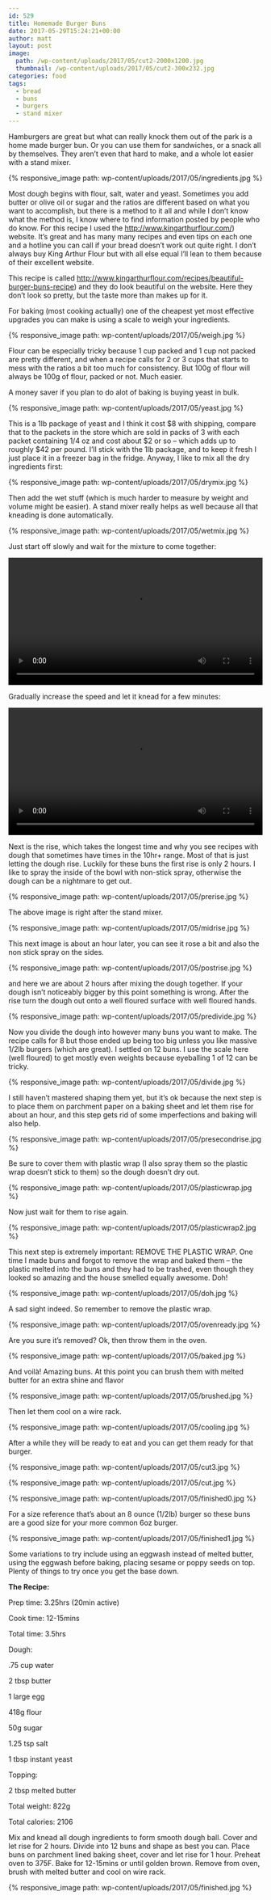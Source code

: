 ```yaml
---
id: 529
title: Homemade Burger Buns
date: 2017-05-29T15:24:21+00:00
author: matt
layout: post
image: 
  path: /wp-content/uploads/2017/05/cut2-2000x1200.jpg
  thumbnail: /wp-content/uploads/2017/05/cut2-300x232.jpg
categories: food
tags:
  - bread
  - buns
  - burgers
  - stand mixer
---
```

Hamburgers are great but what can really knock them out of the park is a home made burger bun. Or you can use them for sandwiches, or a snack all by themselves. They aren&#8217;t even that hard to make, and a whole lot easier with a stand mixer.<!--more-->

{% responsive_image path: wp-content/uploads/2017/05/ingredients.jpg %}

Most dough begins with flour, salt, water and yeast. Sometimes you add butter or olive oil or sugar and the ratios are different based on what you want to accomplish, but there is a method to it all and while I don&#8217;t know what the method is, I know where to find information posted by people who do know. For this recipe I used the http://www.kingarthurflour.com/) website. It&#8217;s great and has many many recipes and even tips on each one and a hotline you can call if your bread doesn&#8217;t work out quite right. I don&#8217;t always buy King Arthur Flour but with all else equal I&#8217;ll lean to them because of their excellent website.

This recipe is called http://www.kingarthurflour.com/recipes/beautiful-burger-buns-recipe) and they do look beautiful on the website. Here they don&#8217;t look so pretty, but the taste more than makes up for it.

For baking (most cooking actually) one of the cheapest yet most effective upgrades you can make is using a scale to weigh your ingredients.

{% responsive_image path: wp-content/uploads/2017/05/weigh.jpg %}

Flour can be especially tricky because 1 cup packed and 1 cup not packed are pretty different, and when a recipe calls for 2 or 3 cups that starts to mess with the ratios a bit too much for consistency. But 100g of flour will always be 100g of flour, packed or not. Much easier.

A money saver if you plan to do alot of baking is buying yeast in bulk.

{% responsive_image path: wp-content/uploads/2017/05/yeast.jpg %}

This is a 1lb package of yeast and I think it cost $8 with shipping, compare that to the packets in the store which are sold in packs of 3 with each packet containing 1/4 oz and cost about $2 or so &#8211; which adds up to roughly $42 per pound. I&#8217;ll stick with the 1lb package, and to keep it fresh I just place it in a freezer bag in the fridge. Anyway, I like to mix all the dry ingredients first:

{% responsive_image path: wp-content/uploads/2017/05/drymix.jpg %}

Then add the wet stuff (which is much harder to measure by weight and volume might be easier). A stand mixer really helps as well because all that kneading is done automatically.

{% responsive_image path: wp-content/uploads/2017/05/wetmix.jpg %}

Just start off slowly and wait for the mixture to come together:

<video width="100%" height="auto" preload="metadata" controls="controls"><source type="video/mp4" src="/wp-content/uploads/2017/05/mix1.mp4">
</video>

Gradually increase the speed and let it knead for a few minutes:

<video width="100%" height="auto" preload="metadata" controls="controls"><source type="video/mp4" src="/wp-content/uploads/2017/05/mix3.mp4">
</video> 

Next is the rise, which takes the longest time and why you see recipes with dough that sometimes have times in the 10hr+ range. Most of that is just letting the dough rise. Luckily for these buns the first rise is only 2 hours. I like to spray the inside of the bowl with non-stick spray, otherwise the dough can be a nightmare to get out.

{% responsive_image path: wp-content/uploads/2017/05/prerise.jpg %}

The above image is right after the stand mixer.

{% responsive_image path: wp-content/uploads/2017/05/midrise.jpg %}

This next image is about an hour later, you can see it rose a bit and also the non stick spray on the sides.

{% responsive_image path: wp-content/uploads/2017/05/postrise.jpg %}

and here we are about 2 hours after mixing the dough together. If your dough isn&#8217;t noticeably bigger by this point something is wrong. After the rise turn the dough out onto a well floured surface with well floured hands.

{% responsive_image path: wp-content/uploads/2017/05/predivide.jpg %}

Now you divide the dough into however many buns you want to make. The recipe calls for 8 but those ended up being too big unless you like massive 1/2lb burgers (which are great). I settled on 12 buns. I use the scale here (well floured) to get mostly even weights because eyeballing 1 of 12 can be tricky.

{% responsive_image path: wp-content/uploads/2017/05/divide.jpg %}

I still haven&#8217;t mastered shaping them yet, but it&#8217;s ok because the next step is to place them on parchment paper on a baking sheet and let them rise for about an hour, and this step gets rid of some imperfections and baking will also help.

{% responsive_image path: wp-content/uploads/2017/05/presecondrise.jpg %}

Be sure to cover them with plastic wrap (I also spray them so the plastic wrap doesn&#8217;t stick to them) so the dough doesn&#8217;t dry out.

{% responsive_image path: wp-content/uploads/2017/05/plasticwrap.jpg %}

Now just wait for them to rise again.

{% responsive_image path: wp-content/uploads/2017/05/plasticwrap2.jpg %}

This next step is extremely important: REMOVE THE PLASTIC WRAP. One time I made buns and forgot to remove the wrap and baked them &#8211; the plastic melted into the buns and they had to be trashed, even though they looked so amazing and the house smelled equally awesome. Doh!

{% responsive_image path: wp-content/uploads/2017/05/doh.jpg %}

A sad sight indeed. So remember to remove the plastic wrap.

{% responsive_image path: wp-content/uploads/2017/05/ovenready.jpg %}

Are you sure it&#8217;s removed? Ok, then throw them in the oven.

{% responsive_image path: wp-content/uploads/2017/05/baked.jpg %}

And voilà! Amazing buns. At this point you can brush them with melted butter for an extra shine and flavor

{% responsive_image path: wp-content/uploads/2017/05/brushed.jpg %}

Then let them cool on a wire rack.

{% responsive_image path: wp-content/uploads/2017/05/cooling.jpg %}

After a while they will be ready to eat and you can get them ready for that burger.

{% responsive_image path: wp-content/uploads/2017/05/cut3.jpg %}

{% responsive_image path: wp-content/uploads/2017/05/cut.jpg %}

{% responsive_image path: wp-content/uploads/2017/05/finished0.jpg %}

For a size reference that&#8217;s about an 8 ounce (1/2lb) burger so these buns are a good size for your more common 6oz burger.

{% responsive_image path: wp-content/uploads/2017/05/finished1.jpg %}

Some variations to try include using an eggwash instead of melted butter, using the eggwash before baking, placing sesame or poppy seeds on top. Plenty of things to try once you get the base down.

**The Recipe:**

Prep time: 3.25hrs (20min active)
  
Cook time: 12-15mins
  
Total time: 3.5hrs

Dough:
  
.75 cup water
  
2 tbsp butter
  
1 large egg
  
418g flour
  
50g sugar
  
1.25 tsp salt
  
1 tbsp instant yeast

Topping:
  
2 tbsp melted butter

Total weight: 822g
  
Total calories: 2106

Mix and knead all dough ingredients to form smooth dough ball. Cover and let rise for 2 hours. Divide into 12 buns and shape as best you can. Place buns on parchment lined baking sheet, cover and let rise for 1 hour. Preheat oven to 375F. Bake for 12-15mins or until golden brown. Remove from oven, brush with melted butter and cool on wire rack.

{% responsive_image path: wp-content/uploads/2017/05/finished.jpg %}

&nbsp;
